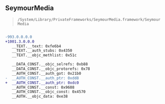 ## SeymourMedia

> `/System/Library/PrivateFrameworks/SeymourMedia.framework/SeymourMedia`

```diff

-993.0.0.0.0
+1001.3.0.0.0
   __TEXT.__text: 0xfe6b4
   __TEXT.__auth_stubs: 0x4350
   __TEXT.__objc_methlist: 0x51c

   __DATA_CONST.__objc_selrefs: 0xb88
   __DATA_CONST.__objc_protorefs: 0x78
   __AUTH_CONST.__auth_got: 0x21b0
-  __AUTH_CONST.__auth_ptr: 0xdd8
+  __AUTH_CONST.__auth_ptr: 0xdc0
   __AUTH_CONST.__const: 0x9608
   __AUTH_CONST.__objc_const: 0x4570
   __AUTH.__objc_data: 0xe38

```
